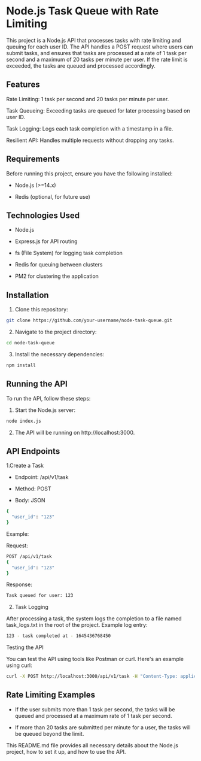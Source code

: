 
# Node.js Task Queue with Rate Limiting


This project is a Node.js API that processes tasks with rate limiting and queuing for each user ID. The API handles a POST request where users can submit tasks, and ensures that tasks are processed at a rate of 1 task per second and a maximum of 20 tasks per minute per user. If the rate limit is exceeded, the tasks are queued and processed accordingly.




## Features



Rate Limiting: 1 task per second and 20 tasks per minute per user.

Task Queueing: Exceeding tasks are queued for later processing based on user ID.

Task Logging: Logs each task completion with a timestamp in a file.

Resilient API: Handles multiple requests without dropping any tasks.
## Requirements

Before running this project, ensure you have the following installed:

- Node.js (>=14.x)

- Redis (optional, for future use)

## Technologies Used

- Node.js

- Express.js for API routing

- fs (File System) for logging task completion

- Redis  for queuing between clusters 

- PM2 for clustering the application

## Installation

1. Clone this repository:


```bash
git clone https://github.com/your-username/node-task-queue.git
```
2. Navigate to the project directory:
```bash
cd node-task-queue
```
3. Install the necessary dependencies:

```bash
npm install
```
## Running the API

To run the API, follow these steps:

1. Start the Node.js server:

```bash
node index.js
```

2. The API will be running on http://localhost:3000.


## API Endpoints
1.Create a Task

- Endpoint: /api/v1/task

- Method: POST

- Body: JSON

```bash
{
  "user_id": "123"
}
```

Example:

Request:

```bash
POST /api/v1/task
{
  "user_id": "123"
}
```

Response:
```bash
Task queued for user: 123
```

2. Task Logging

After processing a task, the system logs the completion to a file named task_logs.txt in the root of the project. Example log entry:

```bash
123 - task completed at - 1645436768450
```

Testing the API

You can test the API using tools like Postman or curl. Here's an example using curl:

```bash
curl -X POST http://localhost:3000/api/v1/task -H "Content-Type: application/json" -d '{"user_id":"123"}'
```
## Rate Limiting Examples

- If the user submits more than 1 task per second, the tasks will be queued and processed at a maximum rate of 1 task per second.

- If more than 20 tasks are submitted per minute for a user, the tasks will be queued beyond the limit.

This README.md file provides all necessary details about the Node.js project, how to set it up, and how to use the API.






